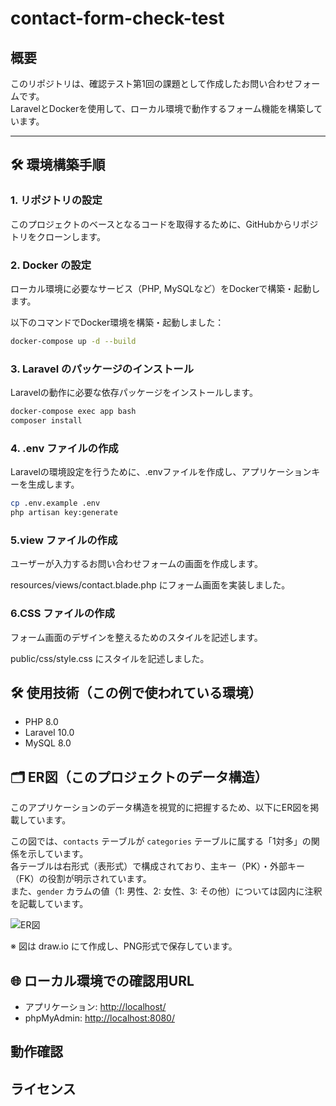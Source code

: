# contact-form-check-test

## 概要　
このリポジトリは、確認テスト第1回の課題として作成したお問い合わせフォームです。  
LaravelとDockerを使用して、ローカル環境で動作するフォーム機能を構築しています。

---

## 🛠️ 環境構築手順

### 1. リポジトリの設定
このプロジェクトのベースとなるコードを取得するために、GitHubからリポジトリをクローンします。

### 2. Docker の設定
ローカル環境に必要なサービス（PHP, MySQLなど）をDockerで構築・起動します。

以下のコマンドでDocker環境を構築・起動しました：
```bash
docker-compose up -d --build
```

### 3. Laravel のパッケージのインストール
Laravelの動作に必要な依存パッケージをインストールします。
```bash
docker-compose exec app bash
composer install
```

### 4. .env ファイルの作成
Laravelの環境設定を行うために、.envファイルを作成し、アプリケーションキーを生成します。
```bash
cp .env.example .env
php artisan key:generate
```

### 5.view ファイルの作成
ユーザーが入力するお問い合わせフォームの画面を作成します。

resources/views/contact.blade.php にフォーム画面を実装しました。

### 6.CSS ファイルの作成
フォーム画面のデザインを整えるためのスタイルを記述します。

public/css/style.css にスタイルを記述しました。

## 🛠 使用技術（この例で使われている環境）
- PHP 8.0
- Laravel 10.0
- MySQL 8.0

## 🗂 ER図（このプロジェクトのデータ構造）
このアプリケーションのデータ構造を視覚的に把握するため、以下にER図を掲載しています。

この図では、`contacts` テーブルが `categories` テーブルに属する「1対多」の関係を示しています。  
各テーブルは右形式（表形式）で構成されており、主キー（PK）・外部キー（FK）の役割が明示されています。  
また、`gender` カラムの値（1: 男性、2: 女性、3: その他）については図内に注釈を記載しています。

![ER図](assets/er_diagram.png)

※ 図は draw.io にて作成し、PNG形式で保存しています。

## 🌐 ローカル環境での確認用URL
- アプリケーション: [http://localhost/](http://localhost/)
- phpMyAdmin: [http://localhost:8080/](http://localhost:8080/)

## 動作確認

## ライセンス